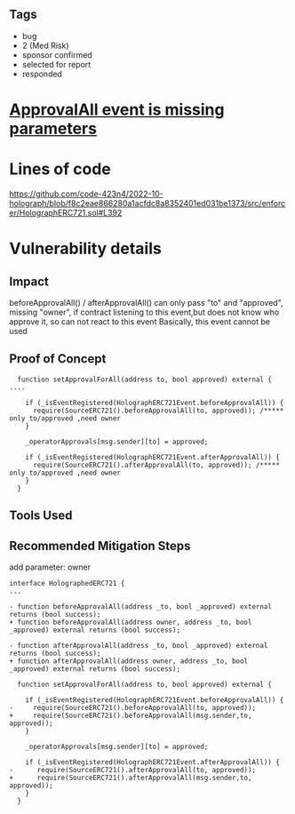 ## Tags

- bug
- 2 (Med Risk)
- sponsor confirmed
- selected for report
- responded

# [ApprovalAll event is missing parameters](https://github.com/code-423n4/2022-10-holograph-findings/issues/270) 

# Lines of code

https://github.com/code-423n4/2022-10-holograph/blob/f8c2eae866280a1acfdc8a8352401ed031be1373/src/enforcer/HolographERC721.sol#L392


# Vulnerability details

## Impact
beforeApprovalAll() / afterApprovalAll() can only pass "to" and "approved", missing "owner", if contract listening to this event,but does not know who approve it, so can not react to this event
Basically, this event cannot be used

## Proof of Concept
```
  function setApprovalForAll(address to, bool approved) external {
....

    if (_isEventRegistered(HolographERC721Event.beforeApprovalAll)) {
      require(SourceERC721().beforeApprovalAll(to, approved)); /***** only to/approved ,need owner
    }  

    _operatorApprovals[msg.sender][to] = approved;

    if (_isEventRegistered(HolographERC721Event.afterApprovalAll)) {
      require(SourceERC721().afterApprovalAll(to, approved)); /***** only to/approved ,need owner
    }
  }
```

## Tools Used

## Recommended Mitigation Steps


add parameter: owner 

```
interface HolographedERC721 {
...

- function beforeApprovalAll(address _to, bool _approved) external returns (bool success);
+ function beforeApprovalAll(address owner, address _to, bool _approved) external returns (bool success);

- function afterApprovalAll(address _to, bool _approved) external returns (bool success);
+ function afterApprovalAll(address owner, address _to, bool _approved) external returns (bool success);
```

```
  function setApprovalForAll(address to, bool approved) external {

    if (_isEventRegistered(HolographERC721Event.beforeApprovalAll)) {
-     require(SourceERC721().beforeApprovalAll(to, approved)); 
+     require(SourceERC721().beforeApprovalAll(msg.sender,to, approved)); 
    }  

    _operatorApprovals[msg.sender][to] = approved;

    if (_isEventRegistered(HolographERC721Event.afterApprovalAll)) {
-      require(SourceERC721().afterApprovalAll(to, approved));
+      require(SourceERC721().afterApprovalAll(msg.sender,to, approved));
    }
  }
```